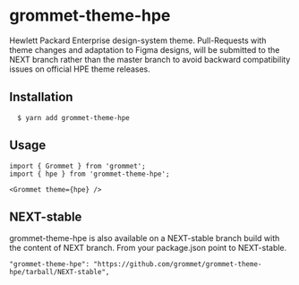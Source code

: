 # grommet-theme-hpe

Hewlett Packard Enterprise design-system theme.
Pull-Requests with theme changes and adaptation to Figma designs, will be submitted to the NEXT branch rather than the master branch to avoid backward compatibility issues on official HPE theme releases.

## Installation

```
  $ yarn add grommet-theme-hpe
```

## Usage

```
import { Grommet } from 'grommet';
import { hpe } from 'grommet-theme-hpe';

<Grommet theme={hpe} />
```

## NEXT-stable

grommet-theme-hpe is also available on a NEXT-stable branch build with the content of NEXT branch.
From your package.json point to NEXT-stable.

```
"grommet-theme-hpe": "https://github.com/grommet/grommet-theme-hpe/tarball/NEXT-stable",
```
